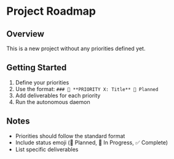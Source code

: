 # Project Roadmap

## Overview

This is a new project without any priorities defined yet.

## Getting Started

1. Define your priorities
2. Use the format: `### 🔴 **PRIORITY X: Title** 📝 Planned`
3. Add deliverables for each priority
4. Run the autonomous daemon

## Notes

- Priorities should follow the standard format
- Include status emoji (📝 Planned, 🔄 In Progress, ✅ Complete)
- List specific deliverables
